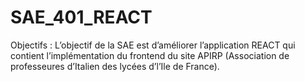# SAE_401_REACT
 Objectifs : L’objectif de la SAE est d’améliorer l’application REACT qui contient l’implémentation du frontend du site APIRP (Association de professeures d’Italien des lycées d’l’Ile de France).
